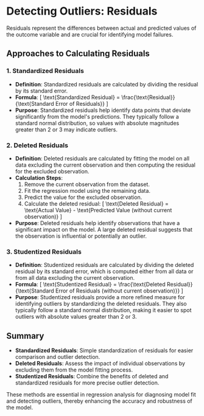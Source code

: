 # Detecting Outliers: Residuals

Residuals represent the differences between actual and predicted values of the outcome variable and are crucial for identifying model failures.

## Approaches to Calculating Residuals

### 1. Standardized Residuals
- **Definition**: Standardized residuals are calculated by dividing the residual by its standard error.
- **Formula**: 
  \[
  \text{Standardized Residual} = \frac{\text{Residual}}{\text{Standard Error of Residuals}}
  \]
- **Purpose**: Standardized residuals help identify data points that deviate significantly from the model's predictions. They typically follow a standard normal distribution, so values with absolute magnitudes greater than 2 or 3 may indicate outliers.

### 2. Deleted Residuals
- **Definition**: Deleted residuals are calculated by fitting the model on all data excluding the current observation and then computing the residual for the excluded observation.
- **Calculation Steps**:
  1. Remove the current observation from the dataset.
  2. Fit the regression model using the remaining data.
  3. Predict the value for the excluded observation.
  4. Calculate the deleted residual: 
     \[
     \text{Deleted Residual} = \text{Actual Value} - \text{Predicted Value (without current observation)}
     \]
- **Purpose**: Deleted residuals help identify observations that have a significant impact on the model. A large deleted residual suggests that the observation is influential or potentially an outlier.

### 3. Studentized Residuals
- **Definition**: Studentized residuals are calculated by dividing the deleted residual by its standard error, which is computed either from all data or from all data excluding the current observation.
- **Formula**:
  \[
  \text{Studentized Residual} = \frac{\text{Deleted Residual}}{\text{Standard Error of Residuals (without current observation)}}
  \]
- **Purpose**: Studentized residuals provide a more refined measure for identifying outliers by standardizing the deleted residuals. They also typically follow a standard normal distribution, making it easier to spot outliers with absolute values greater than 2 or 3.

## Summary
- **Standardized Residuals**: Simple standardization of residuals for easier comparison and outlier detection.
- **Deleted Residuals**: Assess the impact of individual observations by excluding them from the model fitting process.
- **Studentized Residuals**: Combine the benefits of deleted and standardized residuals for more precise outlier detection.

These methods are essential in regression analysis for diagnosing model fit and detecting outliers, thereby enhancing the accuracy and robustness of the model.